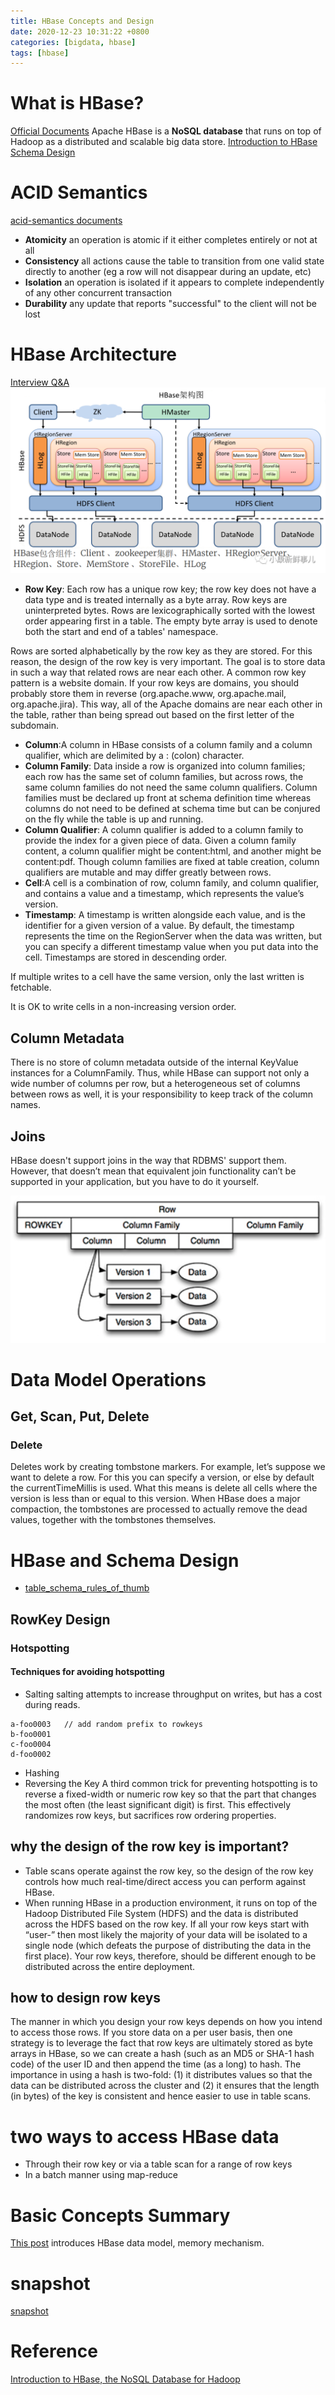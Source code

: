 ```yaml
---
title: HBase Concepts and Design
date: 2020-12-23 10:31:22 +0800
categories: [bigdata, hbase]
tags: [hbase]
---
```


# What is HBase?
[Official Documents](http://hbase.apache.org/book.html#number.of.cfs)
Apache HBase is a **NoSQL database** that runs on top of Hadoop as a distributed and scalable big data store.
[Introduction to HBase Schema Design](http://0b4af6cdc2f0c5998459-c0245c5c937c5dedcca3f1764ecc9b2f.r43.cf2.rackcdn.com/9353-login1210_khurana.pdf)
# ACID Semantics
[acid-semantics documents](https://hbase.apache.org/acid-semantics.html)
- **Atomicity**
an operation is atomic if it either completes entirely or not at all
- **Consistency**
all actions cause the table to transition from one valid state directly to another (eg a row will not disappear during an update, etc)
- **Isolation**
an operation is isolated if it appears to complete independently of any other concurrent transaction
- **Durability**
any update that reports "successful" to the client will not be lost

# HBase Architecture
[Interview Q&A](https://blog.csdn.net/weixin_42298209/article/details/112096326)
![](/assets/img/sample/hbase-architecture.png)

- **Row Key**: Each row has a unique row key; the row key does not have a data type and is treated internally as a byte array. Row keys are uninterpreted bytes. Rows are lexicographically sorted with the lowest order appearing first in a table. The empty byte array is used to denote both the start and end of a tables' namespace.

Rows are sorted alphabetically by the row key as they are stored. For this reason, the design of the row key is very important. The goal is to store data in such a way that related rows are near each other. A common row key pattern is a website domain. If your row keys are domains, you should probably store them in reverse (org.apache.www, org.apache.mail, org.apache.jira). This way, all of the Apache domains are near each other in the table, rather than being spread out based on the first letter of the subdomain.
- **Column**:A column in HBase consists of a column family and a column qualifier, which are delimited by a : (colon) character.
- **Column Family**: Data inside a row is organized into column families; each row has the same set of column families,
but across rows, the same column families do not need the same column qualifiers. Column families must be declared up front at schema definition time whereas columns do not need to be defined at schema time but can be conjured on the fly while the table is up and running.
- **Column Qualifier**: A column qualifier is added to a column family to provide the index for a given piece of data. Given a column family content, a column qualifier might be content:html, and another might be content:pdf. Though column families are fixed at table creation, column qualifiers are mutable and may differ greatly between rows.
- **Cell**:A cell is a combination of row, column family, and column qualifier, and contains a value and a timestamp, which represents the value’s version.
- **Timestamp**: A timestamp is written alongside each value, and is the identifier for a given version of a value. By default, the timestamp represents the time on the RegionServer when the data was written, but you can specify a different timestamp value when you put data into the cell. Timestamps are stored in descending order.

If multiple writes to a cell have the same version, only the last written is fetchable.

It is OK to write cells in a non-increasing version order.
## Column Metadata
There is no store of column metadata outside of the internal KeyValue instances for a ColumnFamily. Thus, while HBase can support not only a wide number of columns per row, but a heterogeneous set of columns between rows as well, it is your responsibility to keep track of the column names.
## Joins
HBase doesn't support joins in the way that RDBMS' support them. However, that doesn’t mean that equivalent join functionality can’t be supported in your application, but you have to do it yourself.

![HBase Four-Dimensional Data Model](/assets/img/sample/hbase-data-model.png "HBase Four-Dimensional Data Model")

# Data Model Operations
## Get, Scan, Put, Delete
### Delete
Deletes work by creating tombstone markers. For example, let’s suppose we want to delete a row. For this you can specify a version, or else by default the currentTimeMillis is used. What this means is delete all cells where the version is less than or equal to this version. When HBase does a major compaction, the tombstones are processed to actually remove the dead values, together with the tombstones themselves.

# HBase and Schema Design
- [table_schema_rules_of_thumb](https://hbase.apache.org/book.html#table_schema_rules_of_thumb)
## RowKey Design
### Hotspotting
#### Techniques for avoiding hotspotting
- Salting
salting attempts to increase throughput on writes, but has a cost during reads.
```
a-foo0003   // add random prefix to rowkeys
b-foo0001
c-foo0004
d-foo0002
```
- Hashing
- Reversing the Key
A third common trick for preventing hotspotting is to reverse a fixed-width or numeric row key so that the part that changes the most often (the least significant digit) is first. This effectively randomizes row keys, but sacrifices row ordering properties.

## why the design of the row key is important?
- Table scans operate against the row key, so the design of the row key controls how much real-time/direct access you can perform against HBase.
- When running HBase in a production environment, it runs on top of the Hadoop Distributed File System (HDFS) and the data is distributed across the HDFS based on the row key.
If all your row keys start with “user-” then most likely the majority of your data will be isolated to a single node
(which defeats the purpose of distributing the data in the first place). Your row keys, therefore, should be different enough to be distributed across the entire deployment.

## how to design row keys
The manner in which you design your row keys depends on how you intend to access those rows. If you store data on a per user basis,
then one strategy is to leverage the fact that row keys are ultimately stored as byte arrays in HBase, so we can create a hash
(such as an MD5 or SHA-1 hash code) of the user ID and then append the time (as a long) to hash.
The importance in using a hash is two-fold: (1) it distributes values so that the data can be distributed across the cluster
and (2) it ensures that the length (in bytes) of the key is consistent and hence easier to use in table scans.

# two ways to access HBase data
- Through their row key or via a table scan for a range of row keys
- In a batch manner using map-reduce

# Basic Concepts Summary
[This post](https://www.shuzhiduo.com/A/kPzOW0v8zx/) introduces HBase data model, memory mechanism.


# snapshot
[snapshot](http://hbasefly.com/2017/09/17/hbase-snapshot/)


# Reference
[Introduction to HBase, the NoSQL Database for Hadoop](https://www.informit.com/articles/article.aspx?p=2253412)

